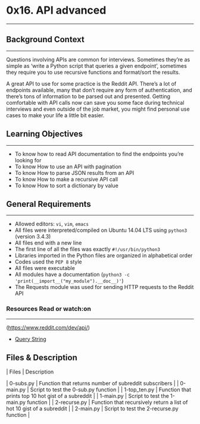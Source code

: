 # 0x16. API advanced
********************

## Background Context
*********************
Questions involving APIs are common for interviews. Sometimes they’re as simple as ‘write a Python script that queries a given endpoint’, sometimes they require you to use recursive functions and format/sort the results.

A great API to use for some practice is the Reddit API. There’s a lot of endpoints available, many that don’t require any form of authentication, and there’s tons of information to be parsed out and presented. Getting comfortable with API calls now can save you some face during technical interviews and even outside of the job market, you might find personal use cases to make your life a little bit easier.

## Learning Objectives
**********************
- To know how to read API documentation to find the endpoints you’re looking for
- To know How to use an API with pagination
- To know How to parse JSON results from an API
- To know How to make a recursive API call
- To know How to sort a dictionary by value

## General Requirements
***********************
- Allowed editors: ``vi``, ``vim``, ``emacs``
- All files were interpreted/compiled on Ubuntu 14.04 LTS using ``python3`` (version 3.4.3)
- All files end with a new line
- The first line of all the files was exactly ``#!/usr/bin/python3``
- Libraries imported in the Python files are organized in alphabetical order
- Codes used the ``PEP 8`` style
- All files were executable
- All modules have a documentation (``python3 -c 'print(__import__("my_module").__doc__)'``)
- The Requests module was used for sending HTTP requests to the Reddit API

### Resources Read or watch:on
******************************
(https://www.reddit.com/dev/api/)
- [Query String](https://en.wikipedia.org/wiki/Query_string)

## Files & Description

| Files | Description                             

| 0-subs.py              | Function that returns number of subreddit subscribers |
| 0-main.py              | Script to test the 0-sub.py function    |
| 1-top_ten.py           | Function that prints top 10 hot gist of a subreddit   |
| 1-main.py              | Script to test the 1-main.py function    |
| 2-recurse.py           | Function that recursively return a list of hot 10 gist of a subreddit |
| 2-main.py              | Script to test the 2-recurse.py function |
